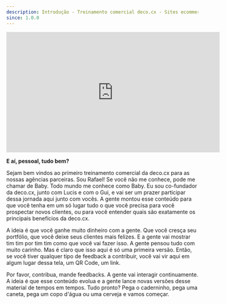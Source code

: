 ```yaml
---
description: Introdução - Treinamento comercial deco.cx - Sites ecommerce de alta performance
since: 1.0.0
---
```


<iframe width="560" height="315" src="https://www.youtube.com/embed/VE5nMTjjrAY?si=crWkoeICA6ax14Ii" title="YouTube video player" frameborder="0" allow="accelerometer; autoplay; clipboard-write; encrypted-media; gyroscope; picture-in-picture; web-share" allowfullscreen></iframe>
 
**E aí, pessoal, tudo bem?**

Sejam bem vindos ao primeiro treinamento comercial da deco.cx para as nossas agências parceiras. Sou Rafael! Se você não me conhece, pode me chamar de Baby. Todo mundo me conhece como Baby. Eu sou co-fundador da deco.cx, junto com Lucis e com o Gui, e vai ser um prazer participar dessa jornada aqui junto com vocês. A gente montou esse conteúdo para que você tenha em um só lugar tudo o que você precisa para você prospectar novos clientes, ou para você entender quais são exatamente os principais benefícios da deco.cx.
 
A ideia é que você ganhe muito dinheiro com a gente. Que você cresça seu portfólio, que você deixe seus clientes mais felizes. E a gente vai mostrar tim tim por tim tim como que você vai fazer isso. A gente pensou tudo com muito carinho. Mas é claro que isso aqui é só uma primeira versão. Então, se você tiver qualquer tipo de feedback a contribuir, você vai vir aqui em algum lugar dessa tela, um QR Code, um link.
 
Por favor, contribua, mande feedbacks. A gente vai interagir continuamente. A ideia é que esse conteúdo evolua e a gente lance novas versões desse material de tempos em tempos. Tudo pronto? Pega o caderninho, pega uma caneta, pega um copo d'água ou uma cerveja e vamos começar.

